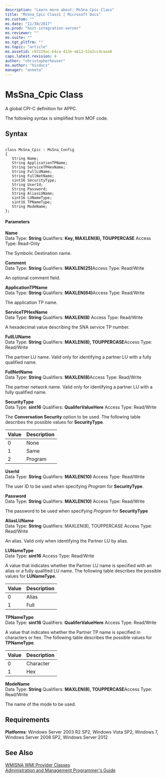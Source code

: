 ```yaml
---
description: "Learn more about: MsSna_Cpic Class"
title: "MsSna_Cpic Class1 | Microsoft Docs"
ms.custom: ""
ms.date: "11/30/2017"
ms.prod: "host-integration-server"
ms.reviewer: ""
ms.suite: ""
ms.tgt_pltfrm: ""
ms.topic: "article"
ms.assetid: c93129ac-b4ca-413e-a612-52a2cc4caaa0
caps.latest.revision: 4
author: "christopherhouser"
ms.author: "hisdocs"
manager: "anneta"
---
```

# MsSna_Cpic Class
A global CPI-C definition for APPC.  
  
 The following syntax is simplified from MOF code.  
  
## Syntax  
  
```  
  
class MsSna_Cpic : MsSna_Config  
{  
   String Name;  
   String ApplicationTPName;  
   String ServiceTPHexName;  
   String FullLUName;  
   String FullNetName;  
   sint16 SecurityType;  
   String UserId;  
   String Password;  
   String AliasLUName;  
   sint16 LUNameType;  
   sint16 TPNameType;  
   String ModeName;  
};  
```  
  
#### Parameters  
 **Name**  
 Data Type: **String** Qualifiers: **Key, MAXLEN(8), TOUPPERCASE** Access Type: Read-Only  
  
 The Symbolic Destination name.  
  
 **Comment**  
 Data Type: **String** Qualifiers: <strong>MAXLEN(25)</strong>Access Type: Read/Write  
  
 An optional comment field.  
  
 **ApplicationTPName**  
 Data Type: **String** Qualifiers: <strong>MAXLEN(64)</strong>Access Type: Read/Write  
  
 The application TP name.  
  
 **ServiceTPHexName**  
 Data Type: **String** Qualifiers: **MAXLEN(8)** Access Type: Read/Write  
  
 A hexadecimal value describing the SNA service TP number.  
  
 **FullLUName**  
 Data Type: **String** Qualifiers: **MAXLEN(8), TOUPPERCASE**Access Type: Read/Write  
  
 The partner LU name. Valid only for identifying a partner LU with a fully qualified name.  
  
 **FullNetName**  
 Data Type: **String** Qualifiers: <strong>MAXLEN(8)</strong>Access Type: Read/Write  
  
 The partner network name. Valid only for identifying a partner LU with a fully qualified name.  
  
 **SecurityType**  
 Data Type: **sint16** Qualifiers: **QualiferValueHere** Access Type: Read/Write  
  
 The **Conversation Security** option to be used. The following table describes the possible values for **SecurityType**.  
  
|Value|Description|  
|-----------|-----------------|  
|0|None|  
|1|Same|  
|2|Program|  
  
 **UserId**  
 Data Type: **String** Qualifiers: **MAXLEN(10)** Access Type: Read/Write  
  
 The user ID to be used when specifying *Program* for **SecurityType**.  
  
 **Password**  
 Data Type: **String** Qualifiers: **MAXLEN(10)** Access Type: Read/Write  
  
 The password to be used when specifying *Program* for **SecurityType**  
  
 **AliasLUName**  
 Data Type: **String** Qualifiers: MAXLEN(8), TOUPPERCASE Access Type: Read/Write  
  
 An alias. Valid only when identifying the Partner LU by alias.  
  
 **LUNameType**  
 Data Type: **sint16** Access Type: Read/Write  
  
 A value that indicates whether the Partner LU name is specified with an alias or a fully qualified LU name. The following table describes the possible values for **LUNameType**.  
  
|Value|Description|  
|-----------|-----------------|  
|0|Alias|  
|1|Full|  
  
 **TPNameType**  
 Data Type: **sint16** Qualifiers: **QualiferValueHere** Access Type: Read/Write  
  
 A value that indicates whether the Partner TP name is specified in characters or hex. The following table describes the possible values for **TPNameType**.  
  
|Value|Description|  
|-----------|-----------------|  
|0|Character|  
|1|Hex|  
  
 **ModeName**  
 Data Type: **String** Qualifiers: **MAXLEN(8), TOUPPERCASE**Access Type: Read/Write  
  
 The name of the mode to be used.  
  
## Requirements  
 **Platforms**: Windows Server 2003 R2 SP2, Windows Vista SP2, Windows 7, Windows Server 2008 SP2, Windows Server 2012  
  
## See Also  
 [WMISNA WMI Provider Classes](../core/wmisna-wmi-provider-classes2.md)   
 [Administration and Management Programmer's Guide](./administration-and-management-programmer-s-guide2.md)

